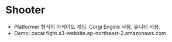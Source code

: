 # Shooter

- Platformer 형식의 아케이드 게임. Corgi Engine 사용. 유니티 사용.
- Demo: oscar.fight.s3-website.ap-northeast-2.amazonaws.com
